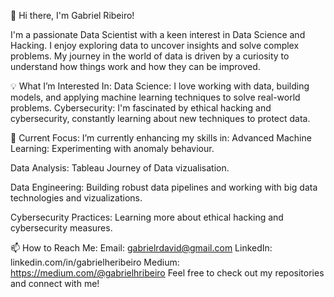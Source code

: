 👋 Hi there, I'm Gabriel Ribeiro!

I'm a passionate Data Scientist with a keen interest in Data Science and Hacking. I enjoy exploring data to uncover insights and solve complex problems. My journey in the world of data is driven by a curiosity to understand how things work and how they can be improved.

💡 What I’m Interested In:
Data Science: I love working with data, building models, and applying machine learning techniques to solve real-world problems.
Cybersecurity: I'm fascinated by ethical hacking and cybersecurity, constantly learning about new techniques to protect data.

🌱 Current Focus:
I’m currently enhancing my skills in:
Advanced Machine Learning: Experimenting with anomaly behaviour.

Data Analysis: Tableau Journey of Data vizualisation.  

Data Engineering: Building robust data pipelines and working with big data technologies and vizualizations.

Cybersecurity Practices: Learning more about ethical hacking and cybersecurity measures.

📫 How to Reach Me:
Email: gabrielrdavid@gmail.com
LinkedIn: linkedin.com/in/gabrielheribeiro
Medium: https://medium.com/@gabrielhribeiro
Feel free to check out my repositories and connect with me!

<!---
gabrielhribeiro/gabrielhribeiro is a ✨ special ✨ repository because its `README.md` (this file) appears on your GitHub profile.
You can click the Preview link to take a look at your changes.
--->
